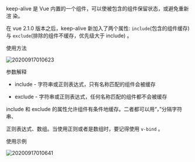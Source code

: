 keep-alive 是 Vue 内置的一个组件，可以使被包含的组件保留状态，或避免重新渲
染。

在 vue 2.1.0 版本之后，keep-alive 新加入了两个属性: `include`(包含的组件缓存) 与
`exclude`(排除的组件不缓存，优先级大于 include) 。

使用方法

![20200917010623](https://raw.githubusercontent.com/wongabner/picgo/master/20200917010623.png)

参数解释

* include - 字符串或正则表达式，只有名称匹配的组件会被缓存

* exclude - 字符串或正则表达式，任何名称匹配的组件都不会被缓存

include 和 exclude 的属性允许组件有条件地缓存。二者都可以用“，”分隔字符串、

正则表达式、数组。当使用正则或者是数组时，要记得使用 `v-bind` 。

使用示例

![20200917010641](https://raw.githubusercontent.com/wongabner/picgo/master/20200917010641.png)